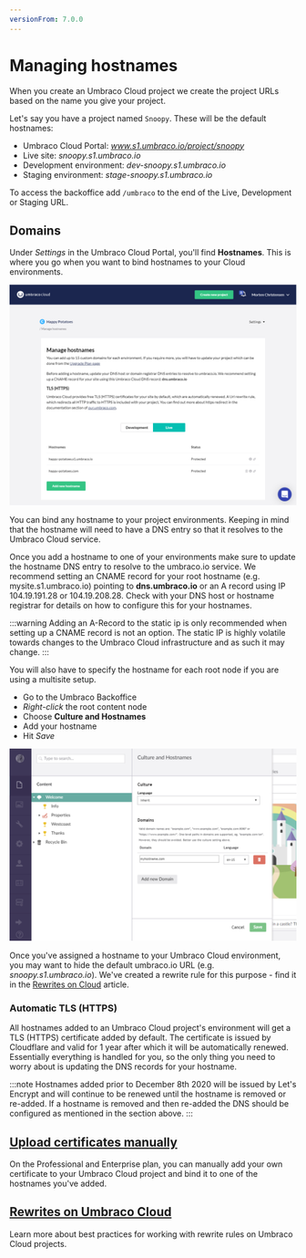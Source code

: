 ```yaml
---
versionFrom: 7.0.0
---
```


# Managing hostnames

When you create an Umbraco Cloud project we create the project URLs based on the name you give your project.

Let's say you have a project named `Snoopy`. These will be the default hostnames:

* Umbraco Cloud Portal: *www.s1.umbraco.io/project/snoopy*
* Live site: *snoopy.s1.umbraco.io*
* Development environment: *dev-snoopy.s1.umbraco.io*
* Staging environment: *stage-snoopy.s1.umbraco.io*

To access the backoffice add `/umbraco` to the end of the Live, Development or Staging URL.

## Domains

Under *Settings* in the Umbraco Cloud Portal, you'll find **Hostnames**. This is where you go when you want to bind hostnames to your Cloud environments.

![Hostnames](images/manage-hostnames.png)

You can bind any hostname to your project environments. Keeping in mind that the hostname will need to have a DNS entry so that it resolves to the Umbraco Cloud service.

Once you add a hostname to one of your environments make sure to update the hostname DNS entry to resolve to the umbraco.io service. We recommend setting an CNAME record for your root hostname (e.g. mysite.s1.umbraco.io) pointing to **dns.umbraco.io** or an A record using IP 104.19.191.28 or 104.19.208.28. Check with your DNS host or hostname registrar for details on how to configure this for your hostnames.

:::warning
Adding an A-Record to the static ip is only recommended when setting up a CNAME record is not an option. The static IP is highly volatile towards changes to the Umbraco Cloud infrastructure and as such it may change.
:::

You will also have to specify the hostname for each root node if you are using a multisite setup.

* Go to the Umbraco Backoffice
* *Right-click* the root content node
* Choose **Culture and Hostnames**
* Add your hostname
* Hit *Save*

![Culture and Hostnames](images/culture-and-hostnames.png)

Once you've assigned a hostname to your Umbraco Cloud environment, you may want to hide the default umbraco.io URL (e.g. *snoopy.s1.umbraco.io*). We've created a rewrite rule for this purpose - find it in the [Rewrites on Cloud](Rewrites-on-Cloud/#hiding-the-default-umbraco-io-url) article.

### Automatic TLS (HTTPS)

All hostnames added to an Umbraco Cloud project's environment will get a TLS (HTTPS) certificate added by default. The certificate is issued by Cloudflare and valid for 1 year after which it will be automatically renewed. Essentially everything is handled for you, so the only thing you need to worry about is updating the DNS records for your hostname.

:::note
Hostnames added prior to December 8th 2020 will be issued by Let's Encrypt and will continue to be renewed until the hostname is removed or re-added. If a hostname is removed and then re-added the DNS should be configured as mentioned in the section above.
:::

## [Upload certificates manually](Security-Certificates)

On the Professional and Enterprise plan, you can manually add your own certificate to your Umbraco Cloud project and bind it to one of the hostnames you've added.

## [Rewrites on Umbraco Cloud](Rewrites-on-Cloud)

Learn more about best practices for working with rewrite rules on Umbraco Cloud projects.
